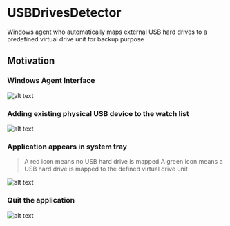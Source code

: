# USBDrivesDetector
Windows agent who automatically maps external USB hard drives to a predefined virtual drive unit for backup purpose

## Motivation

### Windows Agent Interface
![alt text](https://github.com/naturosofts/USBDrivesDetector/blob/master/Resources/demo_frame.JPG)

### Adding existing physical USB device to the watch list
![alt text](https://github.com/naturosofts/USBDrivesDetector/blob/master/Resources/demo_devices.JPG)

### Application appears in system tray
> A red icon means no USB hard drive is mapped
> A green icon means a USB hard drive is mapped to the defined virtual drive unit

![alt text](https://github.com/naturosofts/USBDrivesDetector/blob/master/Resources/demo_tray.JPG)

### Quit the application
![alt text](https://github.com/naturosofts/USBDrivesDetector/blob/master/Resources/demo_tray_exit.JPG)



